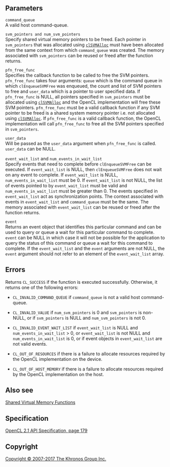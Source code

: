 Parameters
----------

`command_queue`  
A valid host command-queue.

`svm_pointers and num_svm_pointers`  
Specify shared virtual memory pointers to be freed. Each pointer in
`svm_pointers` that was allocated using [`clSVMAlloc`](clSVMAlloc.html)
must have been allocated from the same context from which
`command_queue` was created. The memory associated with `svm_pointers`
can be reused or freed after the function returns.

`pfn_free_func`  
Specifies the callback function to be called to free the SVM pointers.
`pfn_free_func` takes four arguments: `queue` which is the command queue
in which `clEnqueueSVMFree` was enqueued, the count and list of SVM
pointers to free and `user_data` which is a pointer to user specified
data. If `pfn_free_func` is NULL, all pointers specified in
`svm_pointers` must be allocated using [`clSVMAlloc`](clSVMAlloc.html)
and the OpenCL implementation will free these SVM pointers.
`pfn_free_func` must be a valid callback function if any SVM pointer to
be freed is a shared system memory pointer i.e. not allocated using
[`clSVMAlloc`](clSVMAlloc.html). If `pfn_free_func` is a valid callback
function, the OpenCL implementation will call `pfn_free_func` to free
all the SVM pointers specified in `svm_pointers`.

`user_data`  
Will be passed as the `user_data` argument when `pfn_free_func` is
called. `user_data` can be NULL.

`event_wait_list` and `num_events_in_wait_list`  
Specify events that need to complete before `clEnqueueSVMFree` can be
executed. If `event_wait_list` is NULL, then `clEnqueueSVMFree` does not
wait on any event to complete. If `event_wait_list` is NULL,
`num_events_in_wait_list` must be 0. If `event_wait_list` is not NULL,
the list of events pointed to by `event_wait_list` must be valid and
`num_events_in_wait_list` must be greater than 0. The events specified
in `event_wait_list` act as synchronization points. The context
associated with events in `event_wait_list` and `command_queue` must be
the same. The memory associated with `event_wait_list` can be reused or
freed after the function returns.

`event`  
Returns an event object that identifies this particular command and can
be used to query or queue a wait for this particular command to
complete. `event` can be NULL in which case it will not be possible for
the application to query the status of this command or queue a wait for
this command to complete. If the `event_wait_list` and the `event`
arguments are not NULL, the `event` argument should not refer to an
element of the `event_wait_list` array.

Errors
------

Returns `CL_SUCCESS` if the function is executed successfully.
Otherwise, it returns one of the following errors:

-   `CL_INVALID_COMMAND_QUEUE` if `command_queue` is not a valid host
    command-queue.

-   `CL_INVALID_VALUE` if `num_svm_pointers` is 0 and `svm_pointers` is
    non-NULL, or if `svm_pointers` is NULL and `num_svm_pointers` is
    not 0.

-   `CL_INVALID_EVENT_WAIT_LIST` if `event_wait_list` is NULL and
    `num_events_in_wait_list` &gt; 0, or `event_wait_list` is not NULL
    and `num_events_in_wait_list` is 0, or if event objects in
    `event_wait_list` are not valid events.

-   `CL_OUT_OF_RESOURCES` if there is a failure to allocate resources
    required by the OpenCL implementation on the device.

-   `CL_OUT_OF_HOST_MEMORY` if there is a failure to allocate resources
    required by the OpenCL implementation on the host.

Also see
--------

[Shared Virtual Memory Functions](sharedVirtualMemory.html)

Specification
-------------

[OpenCL 2.1 API Specification, page
179](https://www.khronos.org/registry/cl/specs/opencl-2.1.pdf#page=179)

Copyright
---------

[Copyright © 2007-2017 The Khronos Group Inc.](copyright.html)
